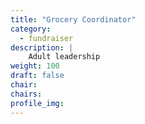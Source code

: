 ```yaml
---
title: "Grocery Coordinator"
category: 
  - fundraiser
description: |
    Adult leadership
weight: 100
draft: false
chair: 
chairs:
profile_img: 
---
```


